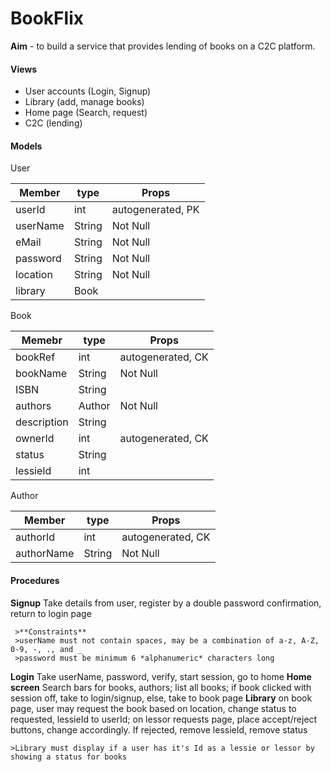 <!-- 
Author : anweshpatel
Created : 07/08/2019
Project : Bookflix
 --->
# BookFlix

**Aim** - to build a service that provides lending of books on a C2C platform.

#### Views

- User accounts (Login, Signup)
- Library (add, manage books)
- Home page (Search, request)
- C2C (lending)

#### Models

User

Member | type | Props
--- | --- | ---
userId | int | autogenerated, PK
userName | String | Not Null
eMail | String | Not Null
password | String | Not Null
location | String | Not Null
library | Book | 

Book

Memebr | type | Props
--- | --- | ---
bookRef | int | autogenerated, CK
bookName | String | Not Null
ISBN | String | 
authors | Author | Not Null
description | String | 
ownerId | int | autogenerated, CK
status | String | 
lessieId | int | 

Author

Member | type | Props
--- | --- | ---
authorId | int | autogenerated, CK
authorName | String | Not Null

#### Procedures

**Signup** Take details from user, register by a double password confirmation, return to login page
	 
	 >**Constraints**
	 >userName must not contain spaces, may be a combination of a-z, A-Z, 0-9, -, ., and _
	 >password must be minimum 6 *alphanumeric* characters long

**Login** Take userName, password, verify, start session, go to home
**Home screen** Search bars for books, authors; list all books; if book clicked with session off, take to login/signup, else, take to book page
**Library** on book page, user may request the book based on location, change status to requested, lessieId to userId; on lessor requests page, place accept/reject buttons, change accordingly. If rejected, remove lessieId, remove status
	
	>Library must display if a user has it's Id as a lessie or lessor by showing a status for books
